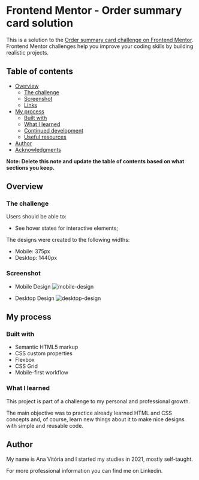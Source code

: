 # Frontend Mentor - Order summary card solution

This is a solution to the [Order summary card challenge on Frontend Mentor](https://www.frontendmentor.io/challenges/order-summary-component-QlPmajDUj). Frontend Mentor challenges help you improve your coding skills by building realistic projects. 

## Table of contents

- [Overview](#overview)
  - [The challenge](#the-challenge)
  - [Screenshot](#screenshot)
  - [Links](#links)
- [My process](#my-process)
  - [Built with](#built-with)
  - [What I learned](#what-i-learned)
  - [Continued development](#continued-development)
  - [Useful resources](#useful-resources)
- [Author](#author)
- [Acknowledgments](#acknowledgments)

**Note: Delete this note and update the table of contents based on what sections you keep.**

## Overview

### The challenge

Users should be able to:

- See hover states for interactive elements;

The designs were created to the following widths:

- Mobile: 375px
- Desktop: 1440px

### Screenshot

- Mobile Design
![mobile-design](https://user-images.githubusercontent.com/97908745/171224107-cee9eb95-64be-4a80-bf08-0c96e8e385d9.png)

- Desktop Design
![desktop-design](https://user-images.githubusercontent.com/97908745/171224210-9f605125-068d-4fb7-a64e-2c53e499d5aa.png)

## My process

### Built with

- Semantic HTML5 markup
- CSS custom properties
- Flexbox
- CSS Grid
- Mobile-first workflow

### What I learned

This project is part of a challenge to my personal and professional growth.

The main objective was to practice already learned HTML and CSS concepts and, of course, learn new things about it to make nice designs with simple and reusable code.


## Author

My name is Ana Vitória and I started my studies in 2021, mostly self-taught.

For more professional information you can find me on Linkedin.
